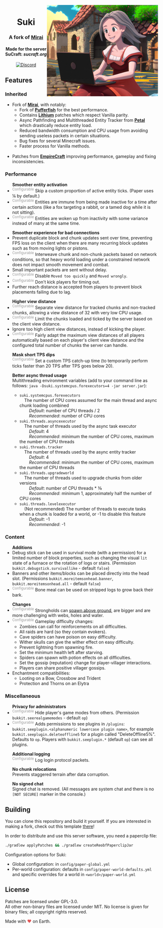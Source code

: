 <img src="logo.png" alt="Suki logo" align="right">
<div align="center">
  <h1>Suki</h1>
  <h3>A fork of <a href="https://github.com/etil2jz/Mirai">Mirai</a></h3>
  <h4>Made for the server SuCraft: <i>sucraft.org</i></h4>
  
  [![Discord](https://img.shields.io/discord/363647798949969922?color=5865F2&label=discord&style=for-the-badge)](https://discord.com/invite/pbsPkpUjG4)
</div>

## Features

<h3>Inherited</h3>

- Fork of **[Mirai](https://github.com/etil2jz/Mirai)**, with notably:
    - Fork of **[Pufferfish](https://github.com/pufferfish-gg/Pufferfish)** for the best performance.
    - Contains **[Lithium](https://github.com/CaffeineMC/lithium-fabric)** patches which respect Vanilla parity.
    - Async Pathfinding and Multithreaded Entity Tracker from **[Petal](https://github.com/Bloom-host/Petal)** which drastically reduce entity load.
    - Reduced bandwidth consumption and CPU usage from avoiding sending useless packets in certain situations.
    - Bug fixes for several Minecraft issues.
    - Faster process for Vanilla methods.\
&nbsp;
- Patches from **[EmpireCraft](https://github.com/starlis/empirecraft)** improving performance, gameplay and fixing inconsistencies.

<h3>Performance</h3>

<ul>
    <b>Smoother entity activation</b>
    <li>
        <sup style="color: #999999;">Configurable</sup> Skip a custom proportion of active entity ticks. (Paper uses &frac14; by default.)
    </li>
    <li>
        <sup style="color: #999999;">Configurable</sup> Entities are immune from being made inactive for a time after certain actions (like a fox targeting a rabbit, or a tamed dog while it is not sitting).
    </li>
    <li>
        <sup style="color: #999999;">Configurable</sup> Entities are woken up from inactivity with some variance instead of many at the same time.
    </li>
</ul>

<ul>
    <b>Smoother experience for bad connections</b>
    <li>
        Prevent duplicate block and chunk updates sent over time, preventing FPS loss on the client when there are many recurring block updates such as from moving lights or pistons.
    </li>
    <li>
        <sup style="color: #999999;">Configurable</sup> Interweave chunk and non-chunk packets based on network conditions, so that heavy world loading under a constrained network does not impact smooth movement and combat.
    </li>
    <li>
        Small important packets are sent without delay.
    </li>
    <li>
        <sup style="color: #999999;">Configurable</sup> Disable <code>Moved too quickly</code> and <code>Moved wrongly</code>.
    </li>
    <li>
        <sup style="color: #999999;">Configurable</sup> Don't kick players for timing out.
    </li>
    <li>
        Further reach distance is accepted from players to prevent block placements failing due to lag.
    </li>
</ul>

<ul>
    <b>Higher view distance</b>
    <li>
        <sup style="color: #999999;">Configurable</sup> Separate view distance for tracked chunks and non-tracked chunks, allowing a view distance of 32 with very low CPU usage.
    </li>
    <li>
        <sup style="color: #999999;">Configurable</sup> Limit the chunks loaded and ticked by the server based on the client view distance.
    </li>
    <li>
        Ignore too high client view distances, instead of kicking the player.
    </li>
    <li>
        <sup style="color: #999999;">Configurable</sup> Fairly adapt the maximum view distances of all players automatically based on each player's client view distance and the configured total number of chunks the server can handle.
    </li>
</ul>

<ul>
    <b>Mask short TPS dips</b>
    <br>
    <sup style="color: #999999;">Configurable</sup> Set a custom TPS catch-up time (to temporarily perform ticks faster than 20 TPS after TPS goes below 20).
</ul>
<ul>
    <b>Better async thread usage</b>
    <br>
    Multithreading environment variables (add to your command line as follows: <code>java -Dsuki.systemcpus.forexecutors=4 -jar server.jar</code>):
    <ul>
        <li>
            <code>suki.systemcpus.forexecutors</code>
            <br>
            &nbsp;&nbsp;&nbsp;&nbsp;The number of CPU cores assumed for the main thread and async chunk loading combined
            <br>
            &nbsp;&nbsp;&nbsp;&nbsp;&nbsp;&nbsp;&nbsp;&nbsp;<i>Default</i>: number of CPU threads / 2
            <br>
            &nbsp;&nbsp;&nbsp;&nbsp;&nbsp;&nbsp;&nbsp;&nbsp;<i>Recommended</i>: number of CPU cores
        </li>
        <li>
            <code>suki.threads.asyncexecutor</code>
            <br>
            &nbsp;&nbsp;&nbsp;&nbsp;The number of threads used by the async task executor
            <br>
            &nbsp;&nbsp;&nbsp;&nbsp;&nbsp;&nbsp;&nbsp;&nbsp;<i>Default</i>: 4
            <br>
            &nbsp;&nbsp;&nbsp;&nbsp;&nbsp;&nbsp;&nbsp;&nbsp;<i>Recommended</i>: minimum the number of CPU cores, maximum the number of CPU threads
        </li>
        <li>
            <code>suki.threads.tracker</code>
            <br>
            &nbsp;&nbsp;&nbsp;&nbsp;The number of threads used by the async entity tracker
            <br>
            &nbsp;&nbsp;&nbsp;&nbsp;&nbsp;&nbsp;&nbsp;&nbsp;<i>Default</i>: 4
            <br>
            &nbsp;&nbsp;&nbsp;&nbsp;&nbsp;&nbsp;&nbsp;&nbsp;<i>Recommended</i>: minimum the number of CPU cores, maximum the number of CPU threads
        </li>
        <li>
            <code>suki.threads.upgradeworld</code>
            <br>
            &nbsp;&nbsp;&nbsp;&nbsp;The number of threads used to upgrade chunks from older versions
            <br>
            &nbsp;&nbsp;&nbsp;&nbsp;&nbsp;&nbsp;&nbsp;&nbsp;<i>Default</i>: number of CPU threads * &frac38;
            <br>
            &nbsp;&nbsp;&nbsp;&nbsp;&nbsp;&nbsp;&nbsp;&nbsp;<i>Recommended</i>: minimum 1, approximately half the number of CPU cores
        </li>
        <li>
            <code>suki.threads.levelexecutor</code>
            <br>
            &nbsp;&nbsp;&nbsp;&nbsp;(Not recommended) The number of threads to execute tasks when a chunk is loaded for a world, or -1 to disable this feature
            <br>
            &nbsp;&nbsp;&nbsp;&nbsp;&nbsp;&nbsp;&nbsp;&nbsp;<i>Default</i>: -1
            <br>
            &nbsp;&nbsp;&nbsp;&nbsp;&nbsp;&nbsp;&nbsp;&nbsp;<i>Recommended</i>: -1
        </li>
    </ul>
</ul>

<h3>Content</h3>

<ul>
    <b>Additions</b>
    <li>
        Debug stick can be used in survival mode (with a permission) for a limited number of block properties, such as changing the visual <code>lit</code> state of a furnace or the rotation of logs or stairs. (Permission <code>bukkit.debugstick.survivallike</code> - default <code>false</code>)
    </li>
    <li>
        Banners and other items/blocks can be placed directly into the head slot. (Permissions <code>bukkit.moreitemsonhead.banner</code>, <code>bukkit.moreitemsonhead.all</code> - default <code>false</code>)
    </li>
    <li>
        <sup style="color: #999999;">Configurable</sup> Bone meal can be used on stripped logs to grow back their bark.
    </li>
</ul>

<ul>
    <b>Changes</b>
    <li>
        <sup style="color: #999999;">Configurable</sup> Strongholds can <a href="https://cdn.discordapp.com/attachments/363647799373463562/990000668611854357/2022-06-24_23.07.08.png">spawn above ground</a>, are bigger and are more challenging with webs, holes and water.
    </li>
    <li>
        <sup style="color: #999999;">Configurable</sup> Gameplay difficulty changes:
        <ul>
            <li>Zombies can call for reinforcements on all difficulties.</li>
            <li>All raids are hard (so they contain evokers).</li>
            <li>Cave spiders can have poison on easy difficulty.</li>
            <li>Wither skulls can give the wither effect on easy difficulty.</li>
            <li>Prevent lightning from spawning fire.</li>
            <li>Set the minimum health left after starving.</li>
            <li>Spiders can spawn with potion effects on all difficulties.</li>
            <li>Set the gossip (reputation) change for player-villager interactions.</li>
            <li>Players can share positive villager gossips.</li>
        </ul>
    </li>
    <li>
        Enchantment compatibilities:
        <ul>
            <li>Looting on a Bow, Crossbow and Trident</li>
            <li>Protection and Thorns on an Elytra</li>
        </ul>
    </li>
</ul>

<h3>Miscellaneous</h3>

<ul>
    <b>Privacy for administrators</b>
    <li>
        <sup style="color: #999999;">Configurable</sup> Hide player's game modes from others. (Permission <code>bukkit.seerealgamemodes</code> - default <code>op</code>)
    </li>
    <li>
        <sup style="color: #999999;">Configurable</sup> Adds permissions to see plugins in <code>/plugins</code>: <code>bukkit.seeplugin.&lt;alphanumeric lowercase plugin name&gt;</code>, for example <code>bukkit.seeplugin.deleteoffline5</code> for a plugin called "DeleteOffline5%". Defaults to <code>op</code>. Players with <code>bukkit.seeplugin.*</code> (default <code>op</code>) can see all plugins.
    </li>
</ul>

<ul>
    <b>Additional logging</b>
    <br>
    <sup style="color: #999999;">Configurable</sup> Log login protocol packets.
</ul>

<ul>
<b>No chunk relocations</b>
<br>
Prevents staggered terrain after data corruption.
</ul>

<ul>
    <b>No signed chat</b>
    <br>
    Signed chat is removed. (All messages are system chat and there is no <code>[NOT SECURE]</code> marker in the console.)
</ul>

## Building

You can clone this repository and build it yourself.
If you are interested in making a fork, check out this template [there](https://github.com/PaperMC/paperweight-examples)!

In order to distribute and use this server software, you need a paperclip file:

```bash
./gradlew applyPatches && ./gradlew createReobfPaperclipJar
```

Configuration options for Suki:
- Global configuration: in `config/paper-global.yml`
- Per-world configuration: defaults in `config/paper-world-defaults.yml` and specific overrides for a world in `<world>/paper-world.yml`

## License
Patches are licensed under GPL-3.0.  
All other non-binary files are licensed under MIT.
No license is given for binary files; all copyright rights reserved.

Made with <span style="color: #e25555;">&#9829;</span> on Earth.

